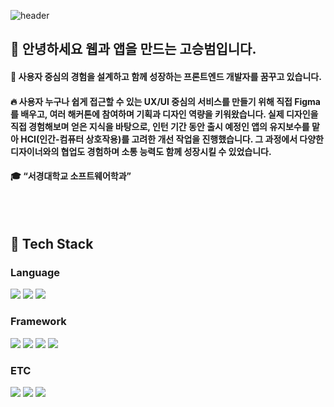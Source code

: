 
![header](https://capsule-render.vercel.app/api?type=rect&color=gradient&height=300&section=header&text=Nice%20to%20meet%20you%20%F0%9F%A4%97)

 ## 🐯 안녕하세요 웹과 앱을 만드는 고승범입니다.
  #### :raising_hand: 사용자 중심의 경험을 설계하고 함께 성장하는 프론트엔드 개발자를 꿈꾸고 있습니다.<br/>
  #### :fire: 사용자 누구나 쉽게 접근할 수 있는 UX/UI 중심의 서비스를 만들기 위해 직접 Figma를 배우고, 여러 해커톤에 참여하며 기획과 디자인 역량을 키워왔습니다. 실제 디자인을 직접 경험해보며 얻은 지식을 바탕으로, 인턴 기간 동안 출시 예정인 앱의 유지보수를 맡아 HCI(인간-컴퓨터 상호작용)를 고려한 개선 작업을 진행했습니다. 그 과정에서 다양한 디자이너와의 협업도 경험하며 소통 능력도 함께 성장시킬 수 있었습니다.<br/>
  #### :mortar_board: “서경대학교 소프트웨어학과”
  <br/>
  <br/>
  
  ## 🧱 Tech Stack
  ### Language
  <img src="https://img.shields.io/badge/JavaScript-F7DF1E?style=flat-square&logo=JavaScript&logoColor=white"/>
  <!--HTML5-->
  <img src="https://img.shields.io/badge/HTML5-E34F26?style=flat-square&logo=HTML5&logoColor=white"/>
  <!--CSS-->
  <img src="https://img.shields.io/badge/CSS3-1572B6?style=flat-square&logo=CSS3&logoColor=white"/>
  <br/>
 
  
  ### Framework
  <!--Flask-->
  <img src="https://img.shields.io/badge/Flask-000000?style=flat-square&logo=Flask&logoColor=white"/>
  <!--Django-->
  <img src="https://img.shields.io/badge/Django-092E20?style=flat-square&logo=Django&logoColor=white"/>
  <!--React-->
  <img src="https://img.shields.io/badge/React-61DAFB?style=flat-square&logo=React&logoColor=white&Color=white"/>
  <!--flutter-->
  <img src="https://img.shields.io/badge/flutter-02569B?style=flat-square&logo=flutter&logoColor=white&Color=white"/>
  <br/>
  
  ### ETC
  <!--Amazon AWS-->
  <img src="https://img.shields.io/badge/Amazon AWS-232F3E?style=flat-square&logo=Amazon AWS&logoColor=white"/>
  <!--Slack-->
  <img src="https://img.shields.io/badge/Slack-4A154B?style=flat-square&logo=Slack&logoColor=white"/>
  <!--MySQL-->
  <img src="https://img.shields.io/badge/MySQL-4479A1?style=flat-square&logo=MySQL&logoColor=white"/>
  <br/>
  <br/>
  
 
</div>

<!--
**Jiyu-Kim/Jiyu-Kim** is a ✨ _special_ ✨ repository because its `README.md` (this file) appears on your GitHub profile.

Here are some ideas to get you started:
- Hi there 👋
- 🔭 I’m currently working on ...
- 🌱 I’m currently learning ...
- 👯 I’m looking to collaborate on ...
- 🤔 I’m looking for help with ...
- 💬 Ask me about ...
- 📫 How to reach me: ...
- 😄 Pronouns: ...
- ⚡ Fun fact: ...
-->

